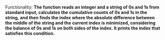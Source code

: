 Functionality: **The function reads an integer and a string of 0s and 1s from standard input, calculates the cumulative counts of 0s and 1s in the string, and then finds the index where the absolute difference between the middle of the string and the current index is minimized, considering the balance of 0s and 1s on both sides of the index. It prints the index that satisfies this condition.**